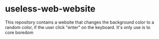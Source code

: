 # useless-web-website
This repository contains a website that changes the background color to a random color, if the user click "enter" on the keyboard.  It's only use is to core boredom
